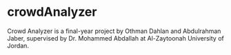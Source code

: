 # crowdAnalyzer
Crowd Analyzer is a final-year project by Othman Dahlan and Abdulrahman Jaber, supervised by Dr. Mohammed Abdallah at Al-Zaytoonah University of Jordan.
